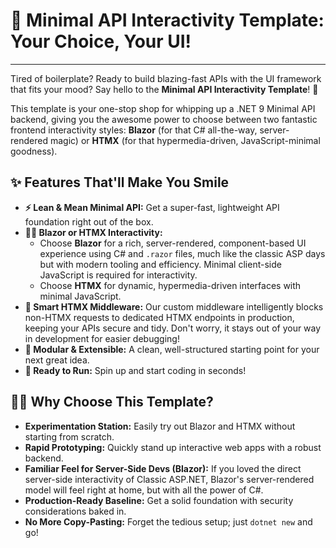 # 🚀 Minimal API Interactivity Template: Your Choice, Your UI!

---

Tired of boilerplate? Ready to build blazing-fast APIs with the UI framework that fits your mood? Say hello to the **Minimal API Interactivity Template**! 🎉

This template is your one-stop shop for whipping up a .NET 9 Minimal API backend, giving you the awesome power to choose between two fantastic frontend interactivity styles: **Blazor** (for that C# all-the-way, server-rendered magic) or **HTMX** (for that hypermedia-driven, JavaScript-minimal goodness).

## ✨ Features That'll Make You Smile

* **⚡️ Lean & Mean Minimal API:** Get a super-fast, lightweight API foundation right out of the box.
* **👯‍♀️ Blazor or HTMX Interactivity:**
    * Choose **Blazor** for a rich, server-rendered, component-based UI experience using C# and `.razor` files, much like the classic ASP days but with modern tooling and efficiency. Minimal client-side JavaScript is required for interactivity.
    * Choose **HTMX** for dynamic, hypermedia-driven interfaces with minimal JavaScript.
* **🚦 Smart HTMX Middleware:** Our custom middleware intelligently blocks non-HTMX requests to dedicated HTMX endpoints in production, keeping your APIs secure and tidy. Don't worry, it stays out of your way in development for easier debugging!
* **🧩 Modular & Extensible:** A clean, well-structured starting point for your next great idea.
* **🚀 Ready to Run:** Spin up and start coding in seconds!

## 🤸‍♀️ Why Choose This Template?

* **Experimentation Station:** Easily try out Blazor and HTMX without starting from scratch.
* **Rapid Prototyping:** Quickly stand up interactive web apps with a robust backend.
* **Familiar Feel for Server-Side Devs (Blazor):** If you loved the direct server-side interactivity of Classic ASP.NET, Blazor's server-rendered model will feel right at home, but with all the power of C#.
* **Production-Ready Baseline:** Get a solid foundation with security considerations baked in.
* **No More Copy-Pasting:** Forget the tedious setup; just `dotnet new` and go!

